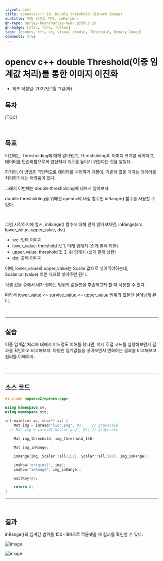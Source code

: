 ```yaml
---
layout: post
title: opencv(c++) 10. Double Threshold (Binary Image)
subtitle: 이중 임계값 처리, inRange()
gh-repo: harley-hwan/harley-hwan.github.io
gh-badge: [star, fork, follow]
tags: [opencv, c++, vs, visual studio, Threshold, Binary Image]
comments: true
---
```


# opencv c++ double Threshold(이중 임계값 처리)를 통한 이미지 이진화

- 최초 작성일: 2022년 1월 11일(화)

## 목차

[TOC]

<br/>

## 목표

이전에는 Thresholding에 대해 알아봤고, Thresholding이 이미지 크기를 작게하고, 데이터를 단순화함으로써 연산처리 속도를 높이기 위한다는 것을 알았다.

하지만, 이 방법은 극단적으로 데이터를 처리하기 때문에, 가운데 값을 가지는 데이터를 처리하기에는 어려움이 있다.

그래서 이번에는 double thresholding에 대해서 알아보자.

double thresholding을 위해선 opencv의 내장 함수인 inRange() 함수를 사용할 수 있다.

<br/>

그럼 시작하기에 앞서, inRange() 함수에 대해 먼저 알아보자면,
inRange(src, lower_value, upper_value, dst)
- src: 입력 이미지
- lower_value: threshold 값 1, 아래 임계치 (쉽게 말해 하한)
- upper_value: threshold 값 2, 위 임계치   (쉽게 말해 상한)
- dst: 출력 이미지

이때, lower_value와 upper_value는 Scalar 값으로 넣어줘야하는데, Scalar::all(value) 이런 식으로 넣어주면 된다.

픽셀 값들 중에서 내가 원하는 범위의 값들만을 추출하고자 할 때 사용할 수 있다. 

따라서 lower_value <= survive_value <= upper_value 범위의 값들만 살아남게 된다.

<br/>

---

## 실습
이중 임계값 처리에 대해서 어느정도 이해를 했다면, 이제 직접 코드를 실행해보면서 결과를 확인하고 비교해보자.
다양한 임계값들을 넣어보면서 변화하는 결과를 비교해보고 원리를 이해하자.

<br/>

---

## 소스 코드

```c++
#include <opencv2/opencv.hpp>

using namespace cv;
using namespace std;

int main(int ac, char** av) {
	Mat img = imread("lion.png", 0);	// grayscale
  // Mat img = imread("doctor.png", 0);	// grayscale
  
	Mat img_threshold, img_threshold_150;

	Mat img_inRange;

	inRange(img, Scalar::all(151), Scalar::all(180), img_inRange);

	imshow("original", img);
	imshow("inRange", img_inRange);

	waitKey(0);

	return 0;
}
```

---

<br/>

## 결과

inRange()의 임계값 범위를 150~180으로 적용했을 때 결과를 확인할 수 있다.

![image](https://user-images.githubusercontent.com/68185569/148911352-2e1bbc67-9d69-4a1a-9dcc-c21355f92037.png)

![image](https://user-images.githubusercontent.com/68185569/148911255-08b33198-1a62-4be3-8247-8c0499e3631d.png)
